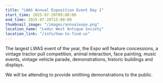 ```yaml
---
title: "LWAS Annual Exposition Event Day 2"
start_time: 2025-07-20T09:00:00
end_time: 2025-07-20T15:00:00
thumbnail_image: "/images/annualexpo.png"
location_name: "Leduc West Antique Society"
location_link: "/info/how-to-find-us"
---
```

The largest LWAS event of the year, the Expo will feature concessions, a vintage tractor pull competition, animal interaction, face painting, music events, vintage vehicle parade, demonstrations, historic buildings and displays.

We will be attending to provide smithing demonstrations to the public.

 